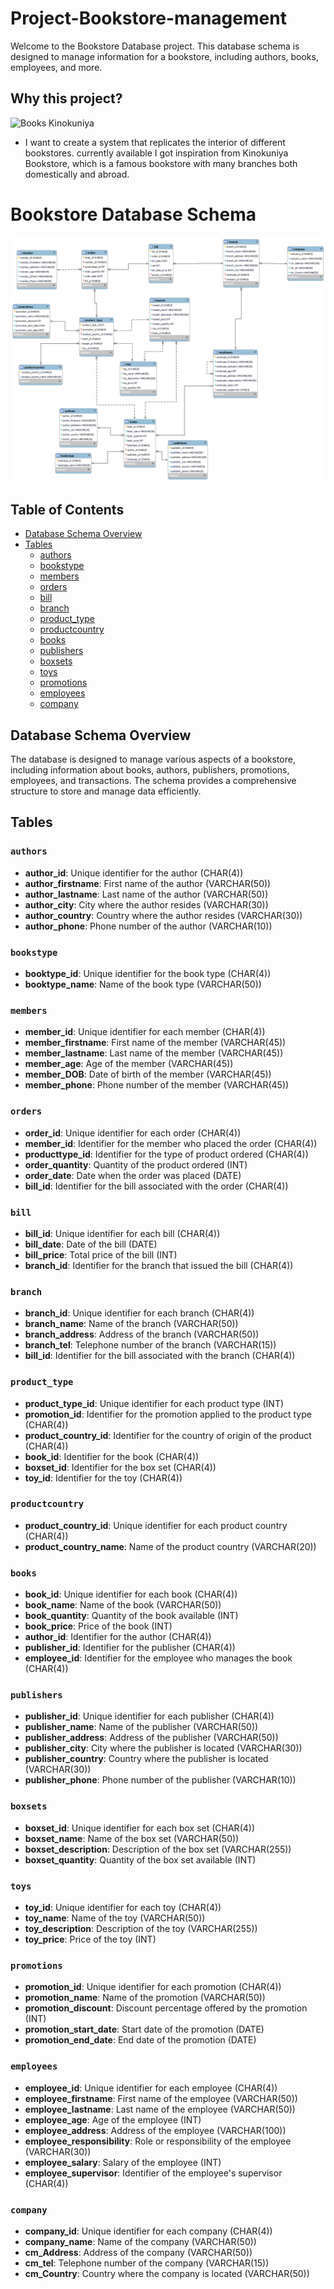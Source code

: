 # Project-Bookstore-management
Welcome to the Bookstore Database project. This database schema is designed to manage information for a bookstore, including authors, books, employees, and more.
## Why this project?
![Books Kinokuniya](https://insideretail.com.au/wp-content/uploads/2021/01/Books-Kinokuniya.jpg)
- I want to create a system that replicates the interior of different bookstores. currently available I got inspiration from Kinokuniya Bookstore, which is a famous bookstore with many branches both domestically and abroad.


# Bookstore Database Schema
![ER](https://github.com/Tako-C/Project-Bookstore-management/blob/main/Image/BooksStore-ER-V5.png?raw=true)


## Table of Contents
- [Database Schema Overview](#database-schema-overview)
- [Tables](#tables)
  - [authors](#authors)
  - [bookstype](#bookstype)
  - [members](#members)
  - [orders](#orders)
  - [bill](#bill)
  - [branch](#branch)
  - [product_type](#product_type)
  - [productcountry](#productcountry)
  - [books](#books)
  - [publishers](#publishers)
  - [boxsets](#boxsets)
  - [toys](#toys)
  - [promotions](#promotions)
  - [employees](#employees)
  - [company](#company)

## Database Schema Overview
The database is designed to manage various aspects of a bookstore, including information about books, authors, publishers, promotions, employees, and transactions. The schema provides a comprehensive structure to store and manage data efficiently.

## Tables

### `authors`
- **author_id**: Unique identifier for the author (CHAR(4))
- **author_firstname**: First name of the author (VARCHAR(50))
- **author_lastname**: Last name of the author (VARCHAR(50))
- **author_city**: City where the author resides (VARCHAR(30))
- **author_country**: Country where the author resides (VARCHAR(30))
- **author_phone**: Phone number of the author (VARCHAR(10))

### `bookstype`
- **booktype_id**: Unique identifier for the book type (CHAR(4))
- **booktype_name**: Name of the book type (VARCHAR(50))

### `members`
- **member_id**: Unique identifier for each member (CHAR(4))
- **member_firstname**: First name of the member (VARCHAR(45))
- **member_lastname**: Last name of the member (VARCHAR(45))
- **member_age**: Age of the member (VARCHAR(45))
- **member_DOB**: Date of birth of the member (VARCHAR(45))
- **member_phone**: Phone number of the member (VARCHAR(45))

### `orders`
- **order_id**: Unique identifier for each order (CHAR(4))
- **member_id**: Identifier for the member who placed the order (CHAR(4))
- **producttype_id**: Identifier for the type of product ordered (CHAR(4))
- **order_quantity**: Quantity of the product ordered (INT)
- **order_date**: Date when the order was placed (DATE)
- **bill_id**: Identifier for the bill associated with the order (CHAR(4))

### `bill`
- **bill_id**: Unique identifier for each bill (CHAR(4))
- **bill_date**: Date of the bill (DATE)
- **bill_price**: Total price of the bill (INT)
- **branch_id**: Identifier for the branch that issued the bill (CHAR(4))

### `branch`
- **branch_id**: Unique identifier for each branch (CHAR(4))
- **branch_name**: Name of the branch (VARCHAR(50))
- **branch_address**: Address of the branch (VARCHAR(50))
- **branch_tel**: Telephone number of the branch (VARCHAR(15))
- **bill_id**: Identifier for the bill associated with the branch (CHAR(4))

### `product_type`
- **product_type_id**: Unique identifier for each product type (INT)
- **promotion_id**: Identifier for the promotion applied to the product type (CHAR(4))
- **product_country_id**: Identifier for the country of origin of the product (CHAR(4))
- **book_id**: Identifier for the book (CHAR(4))
- **boxset_id**: Identifier for the box set (CHAR(4))
- **toy_id**: Identifier for the toy (CHAR(4))

### `productcountry`
- **product_country_id**: Unique identifier for each product country (CHAR(4))
- **product_country_name**: Name of the product country (VARCHAR(20))

### `books`
- **book_id**: Unique identifier for each book (CHAR(4))
- **book_name**: Name of the book (VARCHAR(50))
- **book_quantity**: Quantity of the book available (INT)
- **book_price**: Price of the book (INT)
- **author_id**: Identifier for the author (CHAR(4))
- **publisher_id**: Identifier for the publisher (CHAR(4))
- **employee_id**: Identifier for the employee who manages the book (CHAR(4))

### `publishers`
- **publisher_id**: Unique identifier for each publisher (CHAR(4))
- **publisher_name**: Name of the publisher (VARCHAR(50))
- **publisher_address**: Address of the publisher (VARCHAR(50))
- **publisher_city**: City where the publisher is located (VARCHAR(30))
- **publisher_country**: Country where the publisher is located (VARCHAR(30))
- **publisher_phone**: Phone number of the publisher (VARCHAR(10))

### `boxsets`
- **boxset_id**: Unique identifier for each box set (CHAR(4))
- **boxset_name**: Name of the box set (VARCHAR(50))
- **boxset_description**: Description of the box set (VARCHAR(255))
- **boxset_quantity**: Quantity of the box set available (INT)

### `toys`
- **toy_id**: Unique identifier for each toy (CHAR(4))
- **toy_name**: Name of the toy (VARCHAR(50))
- **toy_description**: Description of the toy (VARCHAR(255))
- **toy_price**: Price of the toy (INT)

### `promotions`
- **promotion_id**: Unique identifier for each promotion (CHAR(4))
- **promotion_name**: Name of the promotion (VARCHAR(50))
- **promotion_discount**: Discount percentage offered by the promotion (INT)
- **promotion_start_date**: Start date of the promotion (DATE)
- **promotion_end_date**: End date of the promotion (DATE)

### `employees`
- **employee_id**: Unique identifier for each employee (CHAR(4))
- **employee_firstname**: First name of the employee (VARCHAR(50))
- **employee_lastname**: Last name of the employee (VARCHAR(50))
- **employee_age**: Age of the employee (INT)
- **employee_address**: Address of the employee (VARCHAR(100))
- **employee_responsibility**: Role or responsibility of the employee (VARCHAR(30))
- **employee_salary**: Salary of the employee (INT)
- **employee_supervisor**: Identifier of the employee's supervisor (CHAR(4))

### `company`
- **company_id**: Unique identifier for each company (CHAR(4))
- **company_name**: Name of the company (VARCHAR(50))
- **cm_Address**: Address of the company (VARCHAR(50))
- **cm_tel**: Telephone number of the company (VARCHAR(15))
- **cm_Country**: Country where the company is located (VARCHAR(50))

